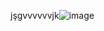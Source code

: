 jşgvvvvvvjk![image](https://github.com/user-attachments/assets/53dc23c3-d7f5-4143-8f66-77b2900cf60c)
